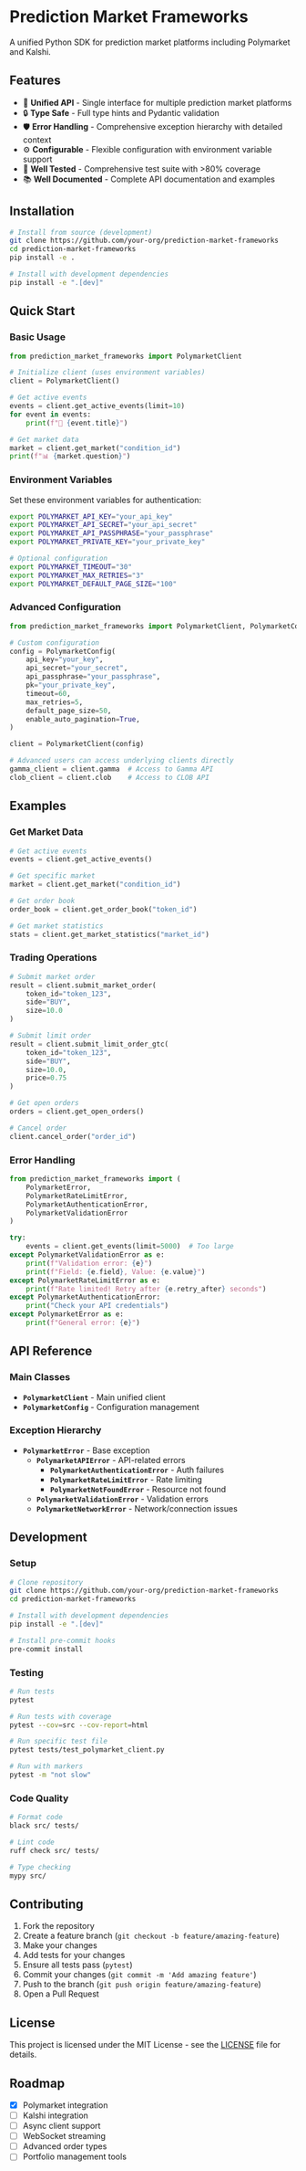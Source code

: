 # Prediction Market Frameworks

A unified Python SDK for prediction market platforms including Polymarket and Kalshi.

## Features

- 🚀 **Unified API** - Single interface for multiple prediction market platforms
- 🔒 **Type Safe** - Full type hints and Pydantic validation
- 🛡️ **Error Handling** - Comprehensive exception hierarchy with detailed context
- ⚙️ **Configurable** - Flexible configuration with environment variable support
- 🧪 **Well Tested** - Comprehensive test suite with >80% coverage
- 📚 **Well Documented** - Complete API documentation and examples

## Installation

```bash
# Install from source (development)
git clone https://github.com/your-org/prediction-market-frameworks
cd prediction-market-frameworks
pip install -e .

# Install with development dependencies
pip install -e ".[dev]"
```

## Quick Start

### Basic Usage

```python
from prediction_market_frameworks import PolymarketClient

# Initialize client (uses environment variables)
client = PolymarketClient()

# Get active events
events = client.get_active_events(limit=10)
for event in events:
    print(f"📅 {event.title}")

# Get market data
market = client.get_market("condition_id")
print(f"📊 {market.question}")
```

### Environment Variables

Set these environment variables for authentication:

```bash
export POLYMARKET_API_KEY="your_api_key"
export POLYMARKET_API_SECRET="your_api_secret"
export POLYMARKET_API_PASSPHRASE="your_passphrase"
export POLYMARKET_PRIVATE_KEY="your_private_key"

# Optional configuration
export POLYMARKET_TIMEOUT="30"
export POLYMARKET_MAX_RETRIES="3"
export POLYMARKET_DEFAULT_PAGE_SIZE="100"
```

### Advanced Configuration

```python
from prediction_market_frameworks import PolymarketClient, PolymarketConfig

# Custom configuration
config = PolymarketConfig(
    api_key="your_key",
    api_secret="your_secret",
    api_passphrase="your_passphrase",
    pk="your_private_key",
    timeout=60,
    max_retries=5,
    default_page_size=50,
    enable_auto_pagination=True,
)

client = PolymarketClient(config)

# Advanced users can access underlying clients directly
gamma_client = client.gamma  # Access to Gamma API
clob_client = client.clob    # Access to CLOB API
```

## Examples

### Get Market Data

```python
# Get active events
events = client.get_active_events()

# Get specific market
market = client.get_market("condition_id")

# Get order book
order_book = client.get_order_book("token_id")

# Get market statistics
stats = client.get_market_statistics("market_id")
```

### Trading Operations

```python
# Submit market order
result = client.submit_market_order(
    token_id="token_123",
    side="BUY",
    size=10.0
)

# Submit limit order
result = client.submit_limit_order_gtc(
    token_id="token_123",
    side="BUY",
    size=10.0,
    price=0.75
)

# Get open orders
orders = client.get_open_orders()

# Cancel order
client.cancel_order("order_id")
```

### Error Handling

```python
from prediction_market_frameworks import (
    PolymarketError,
    PolymarketRateLimitError,
    PolymarketAuthenticationError,
    PolymarketValidationError
)

try:
    events = client.get_events(limit=5000)  # Too large
except PolymarketValidationError as e:
    print(f"Validation error: {e}")
    print(f"Field: {e.field}, Value: {e.value}")
except PolymarketRateLimitError as e:
    print(f"Rate limited! Retry after {e.retry_after} seconds")
except PolymarketAuthenticationError:
    print("Check your API credentials")
except PolymarketError as e:
    print(f"General error: {e}")
```

## API Reference

### Main Classes

- **`PolymarketClient`** - Main unified client
- **`PolymarketConfig`** - Configuration management

### Exception Hierarchy

- **`PolymarketError`** - Base exception
  - **`PolymarketAPIError`** - API-related errors
    - **`PolymarketAuthenticationError`** - Auth failures
    - **`PolymarketRateLimitError`** - Rate limiting
    - **`PolymarketNotFoundError`** - Resource not found
  - **`PolymarketValidationError`** - Validation errors
  - **`PolymarketNetworkError`** - Network/connection issues

## Development

### Setup

```bash
# Clone repository
git clone https://github.com/your-org/prediction-market-frameworks
cd prediction-market-frameworks

# Install with development dependencies
pip install -e ".[dev]"

# Install pre-commit hooks
pre-commit install
```

### Testing

```bash
# Run tests
pytest

# Run tests with coverage
pytest --cov=src --cov-report=html

# Run specific test file
pytest tests/test_polymarket_client.py

# Run with markers
pytest -m "not slow"
```

### Code Quality

```bash
# Format code
black src/ tests/

# Lint code
ruff check src/ tests/

# Type checking
mypy src/
```

## Contributing

1. Fork the repository
2. Create a feature branch (`git checkout -b feature/amazing-feature`)
3. Make your changes
4. Add tests for your changes
5. Ensure all tests pass (`pytest`)
6. Commit your changes (`git commit -m 'Add amazing feature'`)
7. Push to the branch (`git push origin feature/amazing-feature`)
8. Open a Pull Request

## License

This project is licensed under the MIT License - see the [LICENSE](LICENSE) file for details.

## Roadmap

- [x] Polymarket integration
- [ ] Kalshi integration
- [ ] Async client support
- [ ] WebSocket streaming
- [ ] Advanced order types
- [ ] Portfolio management tools
